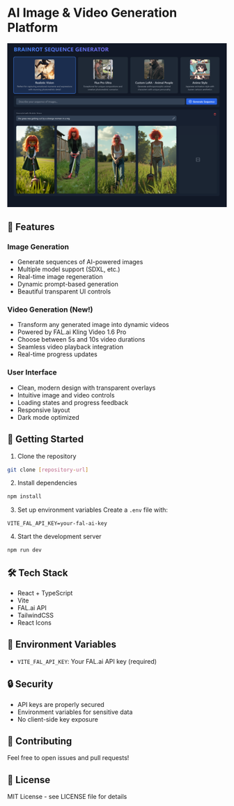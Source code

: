 # AI Image & Video Generation Platform

![Preview](public/assets/previews/UI_part1.PNG)

## 🌟 Features

### Image Generation
- Generate sequences of AI-powered images
- Multiple model support (SDXL, etc.)
- Real-time image regeneration
- Dynamic prompt-based generation
- Beautiful transparent UI controls

### Video Generation (New!)
- Transform any generated image into dynamic videos
- Powered by FAL.ai Kling Video 1.6 Pro
- Choose between 5s and 10s video durations
- Seamless video playback integration
- Real-time progress updates

### User Interface
- Clean, modern design with transparent overlays
- Intuitive image and video controls
- Loading states and progress feedback
- Responsive layout
- Dark mode optimized

## 🚀 Getting Started

1. Clone the repository
```bash
git clone [repository-url]
```

2. Install dependencies
```bash
npm install
```

3. Set up environment variables
Create a `.env` file with:
```
VITE_FAL_API_KEY=your-fal-ai-key
```

4. Start the development server
```bash
npm run dev
```

## 🛠️ Tech Stack
- React + TypeScript
- Vite
- FAL.ai API
- TailwindCSS
- React Icons

## 📝 Environment Variables
- `VITE_FAL_API_KEY`: Your FAL.ai API key (required)

## 🔒 Security
- API keys are properly secured
- Environment variables for sensitive data
- No client-side key exposure

## 🤝 Contributing
Feel free to open issues and pull requests!

## 📄 License
MIT License - see LICENSE file for details